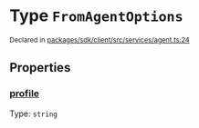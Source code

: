 # Type `FromAgentOptions`
<sub>Declared in [packages/sdk/client/src/services/agent.ts:24](https://github.com/dxos/dxos/blob/7194736719/packages/sdk/client/src/services/agent.ts#L24)</sub>




## Properties
### [profile](https://github.com/dxos/dxos/blob/7194736719/packages/sdk/client/src/services/agent.ts#L25)
Type: <code>string</code>





